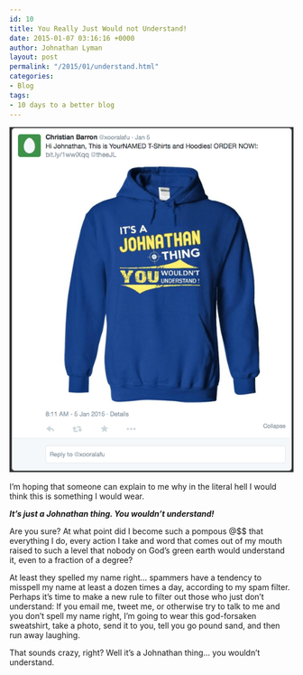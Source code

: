 ```yaml
---
id: 10
title: You Really Just Would not Understand!
date: 2015-01-07 03:16:16 +0000
author: Johnathan Lyman
layout: post
permalink: "/2015/01/understand.html"
categories:
- Blog
tags:
- 10 days to a better blog
---
```

<a href="/assets/images/2015/01/Screenshot-2015-01-06-20.14.21.png?ssl=1"><img src="/assets/images/2015/01/Screenshot-2015-01-06-20.14.21.png?resize=453%2C550&amp;ssl=1" alt="Screenshot 2015-01-06 20.14.21" /></a>

I’m hoping that someone can explain to me why in the literal hell I would think this is something I would wear.

<strong><em>It’s just a Johnathan thing. You wouldn’t understand!</em></strong>

Are you sure? At what point did I become such a pompous @$$ that everything I do, every action I take and word that comes out of my mouth raised to such a level that nobody on God’s green earth would understand it, even to a fraction of a degree?

At least they spelled my name right… spammers have a tendency to misspell my name at least a dozen times a day, according to my spam filter. Perhaps it’s time to make a new rule to filter out those who just don’t understand: If you email me, tweet me, or otherwise try to talk to me and you don’t spell my name right, I’m going to wear this god-forsaken sweatshirt, take a photo, send it to you, tell you go pound sand, and then run away laughing.

That sounds crazy, right? Well it’s a Johnathan thing… you wouldn’t understand.
